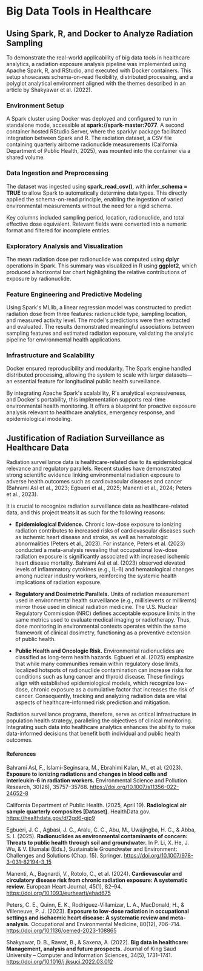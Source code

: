 # Big Data Tools in Healthcare

## Using Spark, R, and Docker to Analyze Radiation Sampling
To demonstrate the real-world applicability of big data tools in healthcare analytics, a radiation exposure analysis pipeline was implemented using Apache Spark, R, and RStudio, and executed with Docker containers. This setup showcases schema-on-read flexibility, distributed processing, and a polyglot analytical environment aligned with the themes described in an article by Shakyawar et al. (2022).

### Environment Setup
A Spark cluster using Docker was deployed and configured to run in standalone mode, accessible at **spark://spark-master:7077**. A second container hosted RStudio Server, where the sparklyr package facilitated integration between Spark and R. The radiation dataset, a CSV file containing quarterly airborne radionuclide measurements (California Department of Public Health, 2025), was mounted into the container via a shared volume.

### Data Ingestion and Preprocessing
The dataset was ingested using **spark_read_csv()**, with **infer_schema = TRUE** to allow Spark to automatically determine data types. This directly applied the schema-on-read principle, enabling the ingestion of varied environmental measurements without the need for a rigid schema.

Key columns included sampling period, location, radionuclide, and total effective dose equivalent. Relevant fields were converted into a numeric format and filtered for incomplete entries.

### Exploratory Analysis and Visualization
The mean radiation dose per radionuclide was computed using **dplyr** operations in Spark. This summary was visualized in R using **ggplot2**, which produced a horizontal bar chart highlighting the relative contributions of exposure by radionuclide.

### Feature Engineering and Predictive Modeling
Using Spark's MLlib, a linear regression model was constructed to predict radiation dose from three features: radionuclide type, sampling location, and measured activity level. The model's predictions were then extracted and evaluated. The results demonstrated meaningful associations between sampling features and estimated radiation exposure, validating the analytic pipeline for environmental health applications.

### Infrastructure and Scalability
Docker ensured reproducibility and modularity. The Spark engine handled distributed processing, allowing the system to scale with larger datasets—an essential feature for longitudinal public health surveillance.

By integrating Apache Spark's scalability, R's analytical expressiveness, and Docker's portability, this implementation supports real-time environmental health monitoring. It offers a blueprint for proactive exposure analysis relevant to healthcare analytics, emergency response, and epidemiological modeling.

## Justification of Radiation Surveillance as Healthcare Data
Radiation surveillance data is healthcare-related due to its epidemiological relevance and regulatory parallels. Recent studies have demonstrated strong scientific evidence linking environmental radiation exposure to adverse health outcomes such as cardiovascular diseases and cancer (Bahrami Asl et al., 2023; Egbueri et al., 2025; Manenti et al., 2024; Peters et al., 2023).

It is crucial to recognize radiation surveillance data as healthcare-related data, and this project treats it as such for the following reasons:

 - **Epidemiological Evidence.** Chronic low-dose exposure to ionizing radiation contributes to increased risks of cardiovascular diseases such as ischemic heart disease and stroke, as well as hematologic abnormalities (Peters et al., 2023). For instance, Peters et al. (2023) conducted a meta-analysis revealing that occupational low-dose radiation exposure is significantly associated with increased ischemic heart disease mortality. Bahrami Asl et al. (2023) observed elevated levels of inflammatory cytokines (e.g., IL-6) and hematological changes among nuclear industry workers, reinforcing the systemic health implications of radiation exposure.

- **Regulatory and Dosimetric Parallels.** Units of radiation measurement used in environmental health surveillance (e.g., millisieverts or millirems) mirror those used in clinical radiation medicine. The U.S. Nuclear Regulatory Commission (NRC) defines acceptable exposure limits in the same metrics used to evaluate medical imaging or radiotherapy. Thus, dose monitoring in environmental contexts operates within the same framework of clinical dosimetry, functioning as a preventive extension of public health.

 - **Public Health and Oncologic Risk.** Environmental radionuclides are classified as long-term health hazards. Egbueri et al. (2025) emphasize that while many communities remain within regulatory dose limits, localized hotspots of radionuclide contamination can increase risks for conditions such as lung cancer and thyroid disease. These findings align with established epidemiological models, which recognize low-dose, chronic exposure as a cumulative factor that increases the risk of cancer. Consequently, tracking and analyzing radiation data are vital aspects of healthcare-informed risk prediction and mitigation.

Radiation surveillance programs, therefore, serve as critical infrastructure in population health strategy, paralleling the objectives of clinical monitoring. Integrating such data into healthcare analytics enhances the ability to make data-informed decisions that benefit both individual and public health outcomes.


#### References
Bahrami Asl, F., Islami-Seginsara, M., Ebrahimi Kalan, M., et al. (2023). **Exposure to ionizing radiations and changes in blood cells and interleukin-6 in radiation workers.** Environmental Science and Pollution Research, 30(26), 35757–35768. https://doi.org/10.1007/s11356-022-24652-8

California Department of Public Health. (2025, April 19). **Radiological air sample quarterly composites [Dataset].** HealthData.gov. https://healthdata.gov/d/2gd6-gjp9

Egbueri, J. C., Agbasi, J. C., Aralu, C. C., Abu, M., Uwajingba, H. C., & Abba, S. I. (2025). **Radionuclides as environmental contaminants of concern: Threats to public health through soil and groundwater.** In P. Li, X. He, J. Wu, & V. Elumalai (Eds.), Sustainable Groundwater and Environment: Challenges and Solutions (Chap. 15). Springer. https://doi.org/10.1007/978-3-031-82194-3_15

Manenti, A., Bagnardi, V., Rotolo, C., et al. (2024). **Cardiovascular and circulatory disease risk from chronic radiation exposure: A systematic review.** European Heart Journal, 45(1), 82–94. https://doi.org/10.1093/eurheartj/ehad675

Peters, C. E., Quinn, E. K., Rodriguez-Villamizar, L. A., MacDonald, H., & Villeneuve, P. J. (2023). **Exposure to low-dose radiation in occupational settings and ischaemic heart disease: A systematic review and meta-analysis.** Occupational and Environmental Medicine, 80(12), 706–714. https://doi.org/10.1136/oemed-2023-108865

Shakyawar, D. B., Rawat, B., & Saxena, A. (2022). **Big data in healthcare: Management, analysis and future prospects.** Journal of King Saud University – Computer and Information Sciences, 34(5), 1731–1741. https://doi.org/10.1016/j.jksuci.2022.03.012



